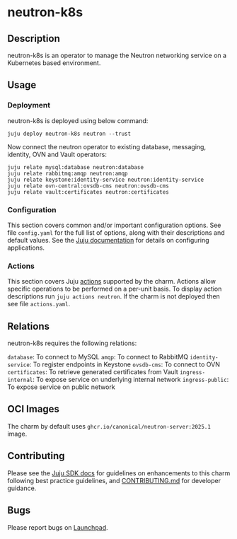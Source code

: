 # neutron-k8s

## Description

neutron-k8s is an operator to manage the Neutron networking service
on a Kubernetes based environment.

## Usage

### Deployment

neutron-k8s is deployed using below command:

    juju deploy neutron-k8s neutron --trust

Now connect the neutron operator to existing database,
messaging, identity, OVN and Vault operators:

    juju relate mysql:database neutron:database
    juju relate rabbitmq:amqp neutron:amqp
    juju relate keystone:identity-service neutron:identity-service
    juju relate ovn-central:ovsdb-cms neutron:ovsdb-cms
    juju relate vault:certificates neutron:certificates

### Configuration

This section covers common and/or important configuration options. See file
`config.yaml` for the full list of options, along with their descriptions and
default values. See the [Juju documentation][juju-docs-config-apps] for details
on configuring applications.

### Actions

This section covers Juju [actions][juju-docs-actions] supported by the charm.
Actions allow specific operations to be performed on a per-unit basis. To
display action descriptions run `juju actions neutron`. If the charm is not
deployed then see file `actions.yaml`.

## Relations

neutron-k8s requires the following relations:

`database`: To connect to MySQL
`amqp`: To connect to RabbitMQ
`identity-service`: To register endpoints in Keystone
`ovsdb-cms`: To connect to OVN
`certificates`: To retrieve generated certificates from Vault
`ingress-internal`: To expose service on underlying internal network
`ingress-public`: To expose service on public network

## OCI Images

The charm by default uses `ghcr.io/canonical/neutron-server:2025.1` image.

## Contributing

Please see the [Juju SDK docs](https://juju.is/docs/sdk) for guidelines
on enhancements to this charm following best practice guidelines, and
[CONTRIBUTING.md](contributors-guide) for developer guidance.

## Bugs

Please report bugs on [Launchpad][lp-bugs-charm-neutron-k8s].

<!-- LINKS -->

[contributors-guide]: https://opendev.org/openstack/charm-neutron-k8s/src/branch/main/CONTRIBUTING.md
[juju-docs-actions]: https://jaas.ai/docs/actions
[juju-docs-config-apps]: https://juju.is/docs/configuring-applications
[lp-bugs-charm-neutron-k8s]: https://bugs.launchpad.net/charm-neutron-k8s/+filebug
